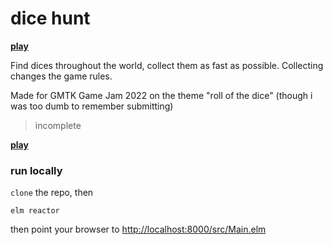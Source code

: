 # dice hunt

**[play](https://lue-bird.github.io/gmtk-2022/)**

Find dices throughout the world, collect them as fast as possible.
Collecting changes the game rules.

Made for GMTK Game Jam 2022
on the theme "roll of the dice"
(though i was too dumb to remember submitting)

> incomplete

**[play](https://lue-bird.github.io/gmtk-2022/)**

### run locally

`clone` the repo, then
```
elm reactor
```
then point your browser to <http://localhost:8000/src/Main.elm>

